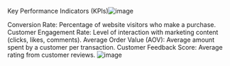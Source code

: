 Key Performance Indicators (KPIs)![image](https://github.com/user-attachments/assets/eb8aa270-2659-46e7-a11f-5efca921b128)

Conversion Rate: Percentage of website visitors who make a purchase.
Customer Engagement Rate: Level of interaction with marketing content (clicks, likes, comments).
Average Order Value (AOV): Average amount spent by a customer per transaction.
Customer Feedback Score: Average rating from customer reviews.
![image](https://github.com/user-attachments/assets/245fa3a9-d5da-44bb-a524-eac60149c1fd)
